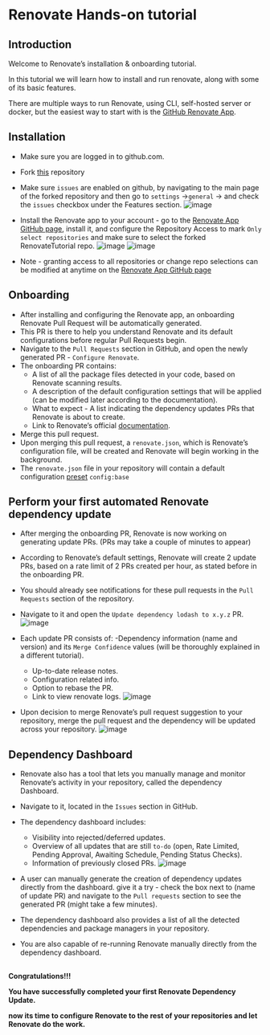 # Renovate Hands-on tutorial

## Introduction

Welcome to Renovate’s installation & onboarding tutorial.

In this tutorial we will learn how to install and run renovate, along with some of its basic features.

There are multiple ways to run Renovate, using CLI, self-hosted server or docker, but the easiest way to start with is the [GitHub Renovate App](https://github.com/apps/renovate).

## Installation

- Make sure you are logged in to github.com.
- Fork [this](https://github.com/PhilipAbed/RenovateTutorial) repository
- Make sure `issues` are enabled on github, by navigating to the main page of the forked repository and then go to `settings` ->`general` -> and check the `issues` checkbox under the Features section.
![image](https://user-images.githubusercontent.com/42116482/173985257-60e87a90-a920-4ffd-a357-366bfa543d58.png)

- Install the Renovate app to your account - go to the [Renovate App GitHub page](https://github.com/apps/renovate), install it, and configure the Repository Access to mark `Only select repositories` and make sure to select the forked RenovateTutorial repo.
![image](https://user-images.githubusercontent.com/42116482/173985330-bbdbbe94-b883-4daf-a4d5-b0393e767200.png)
![image](https://user-images.githubusercontent.com/42116482/173985535-44ccc750-50aa-452b-b9dc-4fafb65bfc75.png)

- Note - granting access to all repositories or change repo selections can be modified at anytime on the [Renovate App GitHub page](https://github.com/apps/renovate)

## Onboarding

- After installing and configuring the Renovate app, an onboarding Renovate Pull Request will be automatically generated. 
- This PR is there to help you understand Renovate and its default configurations before regular Pull Requests begin.
- Navigate to the `Pull Requests` section in GitHub, and open the newly generated PR - `Configure Renovate`.
- The onboarding PR contains: 
  - A list of all the package files detected in your code, based on Renovate scanning results.
  - A description of the default configuration settings that will be applied (can be modified later according to the documentation).
  - What to expect - A list indicating the dependency updates PRs that Renovate is about to create.
  - Link to Renovate’s official [documentation](https://docs.renovatebot.com/). 
- Merge this pull request. 
- Upon merging this pull request, a `renovate.json`, which is Renovate’s configuration file, will be created and Renovate will begin working in the background.
- The `renovate.json` file in your repository will contain a default configuration [preset](https://docs.renovatebot.com/key-concepts/presets/) `config:base`

## Perform your first automated Renovate dependency update

- After merging the onboarding PR, Renovate is now working on generating update PRs. (PRs may take a couple of minutes to appear)
- According to Renovate’s default settings, Renovate will create 2 update PRs, based on a rate limit of 2 PRs created per hour, as stated before in the onboarding PR.
- You should already see notifications for these pull requests in the `Pull Requests` section of the repository.
- Navigate to it and open the `Update dependency lodash to x.y.z` PR.
![image](https://user-images.githubusercontent.com/42116482/173989635-935ac533-76da-4acb-8b6a-c5836c780f83.png)
- Each update PR consists of:
  -Dependency information (name and version) and its `Merge Confidence` values (will be thoroughly explained in a different tutorial).
  - Up-to-date release notes.
  - Configuration related info.
  - Option to rebase the PR.
  - Link to view renovate logs.
![image](https://user-images.githubusercontent.com/42116482/173989747-a9ff5a27-ecfc-42eb-a666-4a98d0434821.png)

- Upon decision to merge Renovate’s pull request suggestion to your repository, merge the pull request and the dependency will be updated across your repository.
![image](https://user-images.githubusercontent.com/42116482/173990014-2995099b-0f71-43b3-8e79-242ab6213650.png)


## Dependency Dashboard

- Renovate also has a tool that lets you manually manage and monitor Renovate’s activity in your repository, called the dependency Dashboard.
- Navigate to it, located in the `Issues` section in GitHub.
- The dependency dashboard includes:
  - Visibility into rejected/deferred updates.
  - Overview of all updates that are still `to-do` (open, Rate Limited, Pending Approval, Awaiting Schedule, Pending Status Checks).
  - Information of previously closed PRs. 
![image](https://user-images.githubusercontent.com/42116482/173990209-be4c6f0d-2665-4bdd-b8fa-70eff06844da.png)

- A user can manually generate the creation of dependency updates directly from the dashboard. 
	give it a try - check the box next to (name of update PR) and navigate to the `Pull requests` section to see the generated PR (might take a few minutes).
- The dependency dashboard also provides a list of all the detected dependencies and package managers in your repository.
- You are also capable of re-running Renovate manually directly from the dependency dashboard.

##
**Congratulations!!!** 

**You have successfully completed your first Renovate Dependency Update.**

**now its time to configure Renovate to the rest of your repositories and let Renovate do the work.**
